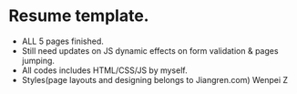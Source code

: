 # Resume template.

- ALL 5 pages finished.
- Still need updates on JS dynamic effects on form validation & pages jumping.
- All codes includes HTML/CSS/JS by myself.
- Styles(page layouts and designing belongs to Jiangren.com)
Wenpei Z

